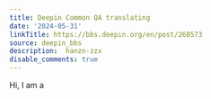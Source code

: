 ```yaml
---
title: Deepin Common QA translating
date: '2024-05-31'
linkTitle: https://bbs.deepin.org/en/post/268573
source: deepin_bbs
description:  hanzn-zzx 
disable_comments: true
---
```

Hi, I am a
